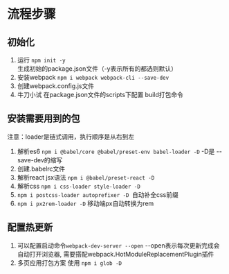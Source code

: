 # 流程步骤
## 初始化
1. 运行 ```npm init -y``` 生成初始的package.json文件（-y表示所有的都选则默认）
2. 安装webpack ```npm i webpack webpack-cli --save-dev```
3. 创建webpack.config.js文件
4. 牛刀小试 在package.json文件的scripts下配置 build打包命令
## 安装需要用到的包
注意：loader是链式调用，执行顺序是从右到左
1. 解析es6 ```npm i @babel/core @babel/preset-env babel-loader -D``` -D是 --save-dev的缩写
2. 创建.babelrc文件
3. 解析react jsx语法 ```npm i @babel/preset-react -D```
4. 解析css ```npm i css-loader style-loader -D```
5. ```npm i postcss-loader autoprefixer -D ```自动补全css前缀
6. ```npm i px2rem-loader -D``` 移动端px自动转换为rem

## 配置热更新
1. 可以配置启动命令```webpack-dev-server --open``` --open表示每次更新完成会自动打开浏览器, 需要搭配webpack.HotModuleReplacementPlugin插件
2. 多页应用打包方案 使用 ```npm i glob -D ```